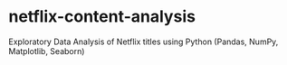 # netflix-content-analysis
Exploratory Data Analysis of Netflix titles using Python (Pandas, NumPy, Matplotlib, Seaborn)
